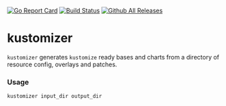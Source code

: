 [![Go Report Card](https://goreportcard.com/badge/kmodules.xyz/kustomizer)](https://goreportcard.com/report/kmodules.xyz/kustomizer)
[![Build Status](https://github.com/kmodules/kustomizer/workflows/CI/badge.svg)](https://github.com/kmodules/kustomizer/actions?workflow=CI)
[![Github All Releases](https://img.shields.io/github/downloads/kmodules/kustomizer/total.svg)](https://github.com/kmodules/kustomizer/releases)

# kustomizer
`kustomizer` generates `kustomize` ready bases and charts from a directory of resource config, overlays and patches.

### Usage

```console
kustomizer input_dir output_dir
```
